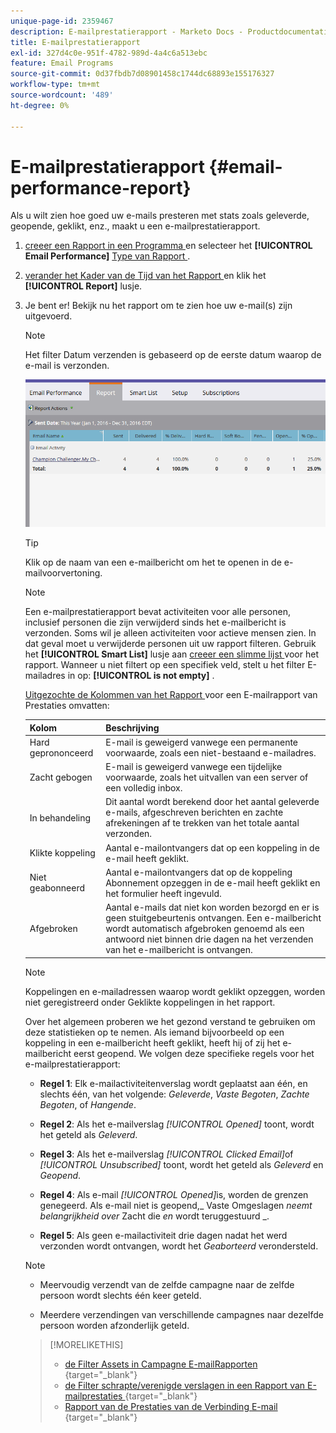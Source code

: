 ```yaml
---
unique-page-id: 2359467
description: E-mailprestatierapport - Marketo Docs - Productdocumentatie
title: E-mailprestatierapport
exl-id: 327d4c0e-951f-4782-989d-4a4c6a513ebc
feature: Email Programs
source-git-commit: 0d37fbdb7d08901458c1744dc68893e155176327
workflow-type: tm+mt
source-wordcount: '489'
ht-degree: 0%

---
```


# E-mailprestatierapport {#email-performance-report}

Als u wilt zien hoe goed uw e-mails presteren met stats zoals geleverde, geopende, geklikt, enz., maakt u een e-mailprestatierapport.

1. [ creeer een Rapport in een Programma ](/help/marketo/product-docs/reporting/basic-reporting/creating-reports/create-a-report-in-a-program.md) en selecteer het **[!UICONTROL Email Performance]** [ Type van Rapport ](/help/marketo/product-docs/reporting/basic-reporting/report-types/report-type-overview.md).
1. [ verander het Kader van de Tijd van het Rapport ](/help/marketo/product-docs/reporting/basic-reporting/editing-reports/change-a-report-time-frame.md) en klik het **[!UICONTROL Report]** lusje.
1. Je bent er! Bekijk nu het rapport om te zien hoe uw e-mail(s) zijn uitgevoerd.

   >[!NOTE]
   >
   >Het filter Datum verzenden is gebaseerd op de eerste datum waarop de e-mail is verzonden.

   ![](assets/email-performance-report.png)

   >[!TIP]
   >
   >Klik op de naam van een e-mailbericht om het te openen in de e-mailvoorvertoning.

   >[!NOTE]
   >
   >Een e-mailprestatierapport bevat activiteiten voor alle personen, inclusief personen die zijn verwijderd sinds het e-mailbericht is verzonden. Soms wil je alleen activiteiten voor actieve mensen zien. In dat geval moet u verwijderde personen uit uw rapport filteren. Gebruik het **[!UICONTROL Smart List]** lusje aan [ creeer een slimme lijst ](/help/marketo/product-docs/core-marketo-concepts/smart-lists-and-static-lists/creating-a-smart-list/create-a-smart-list.md) voor het rapport. Wanneer u niet filtert op een specifiek veld, stelt u het filter E-mailadres in op: **[!UICONTROL is not empty]** .

   [ Uitgezochte de Kolommen van het Rapport ](/help/marketo/product-docs/reporting/basic-reporting/editing-reports/select-report-columns.md) voor een E-mailrapport van Prestaties omvatten:

   <table><thead>
<tr>
    <th>Kolom</th>
    <th>Beschrijving</th>
  </tr></thead>
<tbody>
  <tr>
    <td>Hard geprononceerd</td>
    <td>E-mail is geweigerd vanwege een permanente voorwaarde, zoals een niet-bestaand e-mailadres.</td>
  </tr>
  <tr>
    <td>Zacht gebogen</td>
    <td>E-mail is geweigerd vanwege een tijdelijke voorwaarde, zoals het uitvallen van een server of een volledig inbox.</td>
  </tr>
  <tr>
    <td>In behandeling</td>
    <td>Dit aantal wordt berekend door het aantal geleverde e-mails, afgeschreven berichten en zachte afrekeningen af te trekken van het totale aantal verzonden.</td>
  </tr>
  <tr>
    <td>Klikte koppeling</td>
    <td>Aantal e-mailontvangers dat op een koppeling in de e-mail heeft geklikt.</td>
  </tr>
  <tr>
    <td>Niet geabonneerd</td>
    <td>Aantal e-mailontvangers dat op de koppeling Abonnement opzeggen in de e-mail heeft geklikt en het formulier heeft ingevuld.</td>
  </tr>
  <tr>
    <td>Afgebroken</td>
    <td>Aantal e-mails dat niet kon worden bezorgd en er is geen stuitgebeurtenis ontvangen. Een e-mailbericht wordt automatisch afgebroken genoemd als een antwoord niet binnen drie dagen na het verzenden van het e-mailbericht is ontvangen.</td>
  </tr>
</tbody></table>

>[!NOTE]
>
>Koppelingen en e-mailadressen waarop wordt geklikt opzeggen, worden niet geregistreerd onder Geklikte koppelingen in het rapport.

Over het algemeen proberen we het gezond verstand te gebruiken om deze statistieken op te nemen. Als iemand bijvoorbeeld op een koppeling in een e-mailbericht heeft geklikt, heeft hij of zij het e-mailbericht eerst geopend. We volgen deze specifieke regels voor het e-mailprestatierapport:

* **Regel 1**: Elk e-mailactiviteitenverslag wordt geplaatst aan één, en slechts één, van het volgende: _Geleverde_, _Vaste Begoten_, _Zachte Begoten_, of _Hangende_.

* **Regel 2**: Als het e-mailverslag *[!UICONTROL Opened]* toont, wordt het geteld als *Geleverd*.

* **Regel 3**: Als het e-mailverslag _[!UICONTROL Clicked Email]_&#x200B;of&#x200B;_[!UICONTROL Unsubscribed]_ toont, wordt het geteld als _Geleverd_ en _Geopend_.

* **Regel 4**: Als e-mail _[!UICONTROL Opened]_&#x200B;is, worden de grenzen genegeerd. Als e-mail niet is geopend,_ Vaste Omgeslagen _neemt belangrijkheid over_ Zacht die _en_ wordt teruggestuurd _.

* **Regel 5**: Als geen e-mailactiviteit drie dagen nadat het werd verzonden wordt ontvangen, wordt het _Geaborteerd_ verondersteld.

>[!NOTE]
>
>* Meervoudig verzendt van de zelfde campagne naar de zelfde persoon wordt slechts één keer geteld.
>
>* Meerdere verzendingen van verschillende campagnes naar dezelfde persoon worden afzonderlijk geteld.

>[!MORELIKETHIS]
>
>* [ de Filter Assets in Campagne E-mailRapporten ](/help/marketo/product-docs/reporting/basic-reporting/report-activity/filter-assets-in-a-campaign-email-reports.md){target="_blank"}
>* [ de Filter schrapte/verenigde verslagen in een Rapport van E-mailprestaties ](/help/marketo/product-docs/reporting/basic-reporting/report-activity/filter-deleted-merged-records-email-performance-report.md){target="_blank"}
>* [ Rapport van de Prestaties van de Verbinding E-mail ](/help/marketo/product-docs/email-marketing/email-programs/email-program-data/email-link-performance-report.md){target="_blank"}
